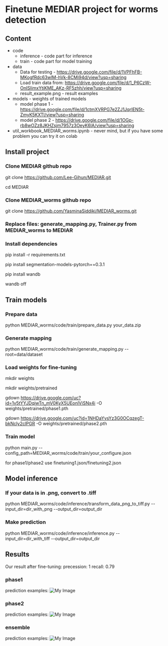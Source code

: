 # Finetune MEDIAR project for worms detection
## Content
 - code
   - inference - code part for inference
   - train - code part for model training
 - data
   - Data for testing - https://drive.google.com/file/d/1VPFhFB-MKogfRdc63wlM-hVk-8CMi94d/view?usp=sharing
   - Load train data from: https://drive.google.com/file/d/1_P6CzW-OnISIimxYtiKME_AKz-RF5zhh/view?usp=sharing
   - result_example.png - result examples
 - models - weights of trained models
   - model phase 1 - https://drive.google.com/file/d/1ctmXVRPG7e2ZJ1JqrIEN5t-ZmyK5KXTl/view?usp=sharing
   - model phase 2 - https://drive.google.com/file/d/1OGp-rb8wOZz8JKHZsjm7957z3OeyK6lA/view?usp=sharing
 - util_workbook_MEDIAR_worms.ipynb - never mind, but if you have some problem you can try it on colab

## Install project
### Clone MEDIAR github repo
git clone https://github.com/Lee-Gihun/MEDIAR.git

cd MEDIAR

### Clone MEDIAR_worms github repo
git clone https://github.com/YasminaSiddiki/MEDIAR_worms.git

### Replace files: generate_mapping.py, Trainer.py from MEDIAR_worms to MEDIAR

### Install dependencies
pip install -r requirements.txt

pip install segmentation-models-pytorch==0.3.1

pip install wandb

wandb off

## Train models
### Prepare data
python MEDIAR_worms/code/train/prepare_data.py your_data.zip

### Generate mapping
python MEDIAR_worms/code/train/generate_mapping.py --root=data/dataset

### Load weights for fine-tuning
mkdir weights

mkdir weights/pretrained

gdown https://drive.google.com/uc?id=1v5tYYJDqiwTn_mV0KyX5UEonlViSNx4i -O weights/pretrained/phase1.pth

gdown https://drive.google.com/uc?id=1NHDaYvsYz3G0OCqzegT-bkNcly2clPGR -O weights/pretrained/phase2.pth

### Train model
python main.py --config_path=MEDIAR_worms/code/train/your_configure.json

for phase1/phase2 use finetuning1.json/finetuning2.json

## Model inference
### If your data is in .png, convert to .tiff
python MEDIAR_worms/code/inference/transform_data_png_to_tiff.py --input_dir=dir_with_png --output_dir=output_dir

### Make prediction
python MEDIAR_worms/code/inference/inference.py --input_dir=dir_with_tiff --output_dir=output_dir

## Results
Our result after fine-tuning: 
precession: 1
recall: 0.79

### phase1
prediction examples:
![My Image](data/result_example_phase1.png)

### phase2
prediction examples:
![My Image](data/result_example_phase2.png)

### ensemble
prediction examples:
![My Image](data/result_example_ensemble.png)
